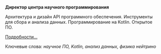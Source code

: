 **Директор центра научного программирования**

Архитектура и дизайн API программного обеспечения. Инструменты для сбора и анализа данных. Программирование на Kotlin. Открытое ПО.

[Подробности...](/people/Nozik)

Ключевые слова: *научное ПО, Kotlin, анализ данных, физика нейтрино*